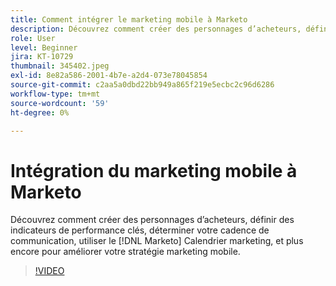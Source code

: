 ```yaml
---
title: Comment intégrer le marketing mobile à Marketo
description: Découvrez comment créer des personnages d’acheteurs, définir des indicateurs de performance clés, déterminer votre cadence de communication, utiliser [!DNL Marketo’s] Calendrier marketing, et plus encore pour améliorer votre stratégie marketing mobile.
role: User
level: Beginner
jira: KT-10729
thumbnail: 345402.jpeg
exl-id: 8e82a586-2001-4b7e-a2d4-073e78045854
source-git-commit: c2aa5a0dbd22bb949a865f219e5ecbc2c96d6286
workflow-type: tm+mt
source-wordcount: '59'
ht-degree: 0%

---
```


# Intégration du marketing mobile à Marketo

Découvrez comment créer des personnages d’acheteurs, définir des indicateurs de performance clés, déterminer votre cadence de communication, utiliser le [!DNL Marketo] Calendrier marketing, et plus encore pour améliorer votre stratégie marketing mobile.

>[!VIDEO](https://video.tv.adobe.com/v/345402/?quality=12&learn=on)
